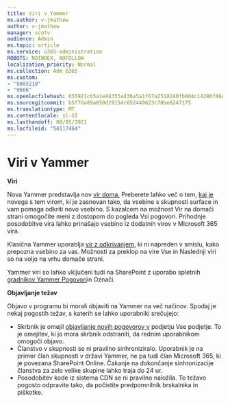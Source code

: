 ```yaml
---
title: Viri v Yammer
ms.author: v-jmathew
author: v-jmathew
manager: scotv
audience: Admin
ms.topic: article
ms.service: o365-administration
ROBOTS: NOINDEX, NOFOLLOW
localization_priority: Normal
ms.collection: Adm_O365
ms.custom:
- "9003219"
- "9666"
ms.openlocfilehash: 855921cb5a1e84355a436a5a1f67a2518240fb804c14286f86e7f2fca306bb30
ms.sourcegitcommit: b5f7da89a650d2915dc652449623c78be6247175
ms.translationtype: MT
ms.contentlocale: sl-SI
ms.lasthandoff: 08/05/2021
ms.locfileid: "54117464"
---
```

# <a name="feeds-in-yammer"></a>Viri v Yammer

**Viri**

Nova Yammer predstavlja nov [vir doma.](https://support.microsoft.com/office/what-s-in-the-yammer-home-feed-8fff52dd-5b38-468c-b963-fa4c6a4f9254) Preberete lahko več o tem, [kaj je](https://techcommunity.microsoft.com/t5/yammer-blog/yammer-discovery-what-is-in-my-feed/ba-p/1596230) novega s tem virom, ki je zasnovan tako, da vsebine s skupnosti surface in vam pomaga odkriti novo vsebino. S kazalcem na možnost Vir na domači strani omogočite meni z dostopom do pogleda Vsi pogovori. Prihodnje posodobitve vira lahko prinašajo vsebino iz dodatnih virov v Microsoft 365 vira.

Klasična Yammer uporablja [vir z odkrivanjem,](https://support.microsoft.com/office/what-s-in-the-yammer-discovery-feed-28ba9a79-2bde-4e7c-8420-db2296c3ca49) ki ni napreden v smislu, kako prepozna vsebino za vas. Možnosti za preklop na vire Vse in Naslednji viri so na voljo na vrhu domače strani.

Yammer viri so lahko vključeni tudi na SharePoint z uporabo spletnih [gradnikov Yammer Pogovori](https://support.microsoft.com/office/use-a-yammer-web-part-in-sharepoint-online-a53cfa0c-3d09-42c8-a286-1038a81c59da)in Označi.

**Objavljanje težav**

Objavo v programu bi morali objaviti na Yammer na več načinov. Spodaj je nekaj pogostih težav, s katerih se lahko uporabniki srečujejo:

- Skrbnik je omejil [objavljanje novih pogovorov v](https://support.microsoft.com/office/restrict-all-company-posts-in-yammer-3219d2ae-db15-4c9f-9dd2-28559ae39a97) podjetju Vse podjetje. To je omejitev, ki jo mora skrbnik odstraniti, da rednim uporabnikom omogoči objavo.
- Članstvo v skupnosti se ni pravilno sinhroniziralo. Uporabnik je na primer član skupnosti v državi Yammer, ne pa tudi član Microsoft 365, ki je povezana SharePoint Online. Čakanje na dokončanje sinhronizacije članstva za zelo velike skupine lahko traja do 24 ur.
- Posodobitev kode iz sistema CDN se ni pravilno naložila. To težavo pogosto odpravite tako, da počistite predpomnilnik brskalnika in piškotke.
